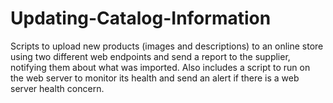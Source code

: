 # Updating-Catalog-Information
Scripts to upload new products (images and descriptions) to an online store using two different web endpoints and send a report to the supplier, notifying them about what was imported. Also includes a script to run on the web server to monitor its health and send an alert if there is a web server health concern.
